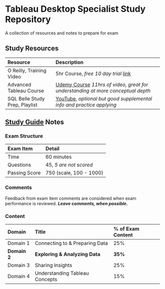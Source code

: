 # Tableau Desktop Specialist Study Repository
A collection of resources and notes to prepare for exam

## Study Resources
Resource | Description
:-- | :--
O Reilly, Training Video | 5hr Course, *free 10 day trial* [link](https://learning.oreilly.com/videos/learn-tableau-and/9781801076364/)
Advanced Tableau Course | [Udemy Course](https://www.udemy.com/course/advanced-tableau-for-bi/) *11hrs of video, great for understanding at more conceptual depth*
SQL Belle Study Prep, Playlist | [YouTube](https://www.youtube.com/playlist?list=PLkZ_g9Y7eszJAm-ZbUT7jnldrl-uF-bWe), *optional but good supplemental info and practice applying*

## [Study Guide](https://mkt.tableau.com/files/TableauDesktopSpecialist_ExamGuide.pdf) Notes
### Exam Structure
Exam Item | Detail
:-- | :--
Time | 60 minutes
Questions | 45, *5 are not scored*
Passing Score | 750 (scale, 100 - 1000)

### Comments
Feedback from exam item comments are considered when exam performance is reviewed. ***Leave comments, when possible.***

### Content
Domain | Title | % of Exam Content
:-- | :-- | :--
Domain 1 | Connecting to & Preparing Data | 25%
**Domain 2** | **Exploring & Analyzing Data** | **35%**
Domain 3 | Sharing Insights | 25%
Domain 4 | Understanding Tableau Concepts | 15%